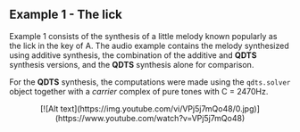 ## Example 1 - The lick

Example 1 consists of the synthesis of a little melody known
popularly as the lick in the key of A. The audio example contains 
the melody synthesized using additive synthesis, the combination of the additive and **QDTS**
synthesis versions, and the **QDTS** synthesis alone for comparison.

For the **QDTS** synthesis, the computations were made using the `qdts.solver` object together with a _carrier_ 
complex of pure tones with C = 2470Hz.

<p style="text-align: center;">
[![Alt text](https://img.youtube.com/vi/VPj5j7mQo48/0.jpg)](https://www.youtube.com/watch?v=VPj5j7mQo48)
</p>
